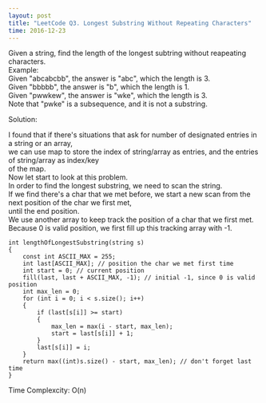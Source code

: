 ```yaml
---
layout: post
title: "LeetCode Q3. Longest Substring Without Repeating Characters"
time: 2016-12-23
---
```

Given a string, find the length of the longest subtring without reapeating characters.                          
Example:                                
Given "abcabcbb", the answer is "abc", which the length is 3.                                   
Given "bbbbb", the answer is "b", which the length is 1.                                    
Given "pwwkew", the answer is "wke", which the length is 3.                                 
Note that "pwke" is a subsequence, and it is not a substring.                                       

Solution:

I found that if there's situations that ask for number of designated entries in a string or an array,                       
we can use map to store the index of string/array as entries, and the entries of string/array as index/key              
of the map.                 
Now let start to look at this problem.                              
In order to find the longest substring, we need to scan the string.                 
If we find there's a char that we met before, we start a new scan from the next position of the char we first met,      
until the end position.         
We use another array to keep track the position of a char that we first met. Because 0 is valid position, we first fill up this tracking array with -1.                                

    int lengthOfLongestSubstring(string s) 
    {
        const int ASCII_MAX = 255;
        int last[ASCII_MAX]; // position the char we met first time
        int start = 0; // current position
        fill(last, last + ASCII_MAX, -1); // initial -1, since 0 is valid position
        int max_len = 0;
        for (int i = 0; i < s.size(); i++) 
        {
            if (last[s[i]] >= start) 
            {
                max_len = max(i - start, max_len);
                start = last[s[i]] + 1;
            }
            last[s[i]] = i;
        }
        return max((int)s.size() - start, max_len); // don't forget last time
    }

Time Complexcity:   O(n)
